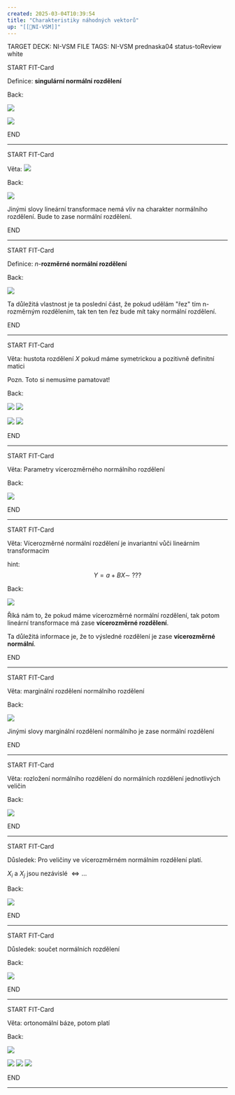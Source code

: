 ```yaml
---
created: 2025-03-04T10:39:54
title: "Charakteristiky náhodných vektorů"
up: "[[📖NI-VSM]]"
---
```


TARGET DECK: NI-VSM
FILE TAGS: NI-VSM prednaska04 status-toReview white


START
FIT-Card

Definice: **singulární normální rozdělení**

Back:

![](../../../Assets/Pasted%20image%2020250304104047.png)

<!-- DetailInfoStart -->
![](../../../Assets/Pasted%20image%2020250304104053.png)
<!-- DetailInfoEnd -->
<!--ID: 1746518364937-->
END

---



START
FIT-Card

Věta:
![](../../../Assets/Pasted%20image%2020250520163633.png)

Back:

![](../../../Assets/Pasted%20image%2020250304104107.png)

Jinými slovy lineární transformace nemá vliv na charakter normálního rozdělení. Bude to zase normální rozdělení.
<!--ID: 1746518364939-->
END

---


START
FIT-Card

Definice: $n$-**rozměrné normální rozdělení**

Back:

![](../../../Assets/Pasted%20image%2020250304104142.png) 

Ta důležitá vlastnost je ta poslední část, že pokud udělám "řez" tím n-rozměrným rozdělením, tak ten ten řez bude mít taky normální rozdělení. 
<!--ID: 1746518364942-->
END

---


START
FIT-Card

Věta: hustota rozdělení $X$ pokud máme symetrickou a pozitivně definitní matici

Pozn. Toto si nemusíme pamatovat!

Back:

![](../../../Assets/Pasted%20image%2020250304104233.png)
![](../../../Assets/Pasted%20image%2020250304104240.png)

<!-- ImageStart -->
![](../../../Assets/Pasted%20image%2020250304104249.png)
![](../../../Assets/Pasted%20image%2020250304104254.png)
<!-- ImageEnd -->
<!--ID: 1746518364944-->
END

---


START
FIT-Card

Věta: Parametry vícerozměrného normálního rozdělení

Back:

![](../../../Assets/Pasted%20image%2020250304104314.png)
<!--ID: 1746518364947-->
END

---


START
FIT-Card

Věta: Vícerozměrné normální rozdělení je invariantní vůči lineárním transformacím

hint:
$$Y = a+BX \sim \  ???$$

Back:

![](../../../Assets/Pasted%20image%2020250304104356.png)

Říká nám to, že pokud máme vícerozměrné normální rozdělení, tak potom lineární transformace má zase **vícerozměrné rozdělení**.

Ta důležitá informace je, že to výsledné rozdělení je zase **vícerozměrné normální**.
<!--ID: 1746518364950-->
END

---


START
FIT-Card

Věta: marginální rozdělení normálního rozdělení

Back:

![](../../../Assets/Pasted%20image%2020250304104423.png)

Jinými slovy marginální rozdělení normálního je zase normální rozdělení
<!--ID: 1746518364952-->
END

---


START
FIT-Card

Věta: rozložení normálního rozdělení do normálních rozdělení jednotlivých veličin

Back:

![](../../../Assets/Pasted%20image%2020250304104440.png)
<!--ID: 1746518364955-->
END

---


START
FIT-Card

Důsledek: Pro veličiny ve vícerozměrném normálním rozdělení platí.

$X_i$ a $X_j$ jsou nezávislé $\Leftrightarrow \dots$

Back:

![](../../../Assets/Pasted%20image%2020250304104506.png)
<!--ID: 1746518364958-->
END

---


START
FIT-Card

Důsledek: součet normálních rozdělení 

Back:

![](../../../Assets/Pasted%20image%2020250304104551.png)
<!--ID: 1746518364961-->
END

---


START
FIT-Card

Věta: ortonomální báze, potom platí

Back:

![](../../../Assets/Pasted%20image%2020250304104616.png)

<!-- ImageStart -->
![](../../../Assets/Pasted%20image%2020250304104626.png)
![](../../../Assets/Pasted%20image%2020250304104634.png)
![](../../../Assets/Pasted%20image%2020250304104639.png)
<!-- ImageEnd -->
<!--ID: 1746518364963-->
END

---
